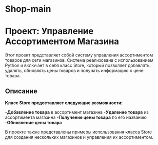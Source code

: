 # Shop-main

# Проект: Управление Ассортиментом Магазина

Этот проект представляет собой систему управления ассортиментом товаров для сети магазинов. Система реализована с использованием Python и включает в себя класс Store, который позволяет добавлять, удалять, обновлять цены товаров и получать информацию о цене товара.

## Описание

**Класс Store предоставляет следующие возможности:**

-**Добавление товара** в ассортимент магазина
-**Удаление товара** из ассортимента магазина
-**Получение цены товара** по его названию
-**Обновление цены товара**

В проекте также представлены примеры использования класса Store для создания нескольких магазинов и управления их ассортиментом.
 
